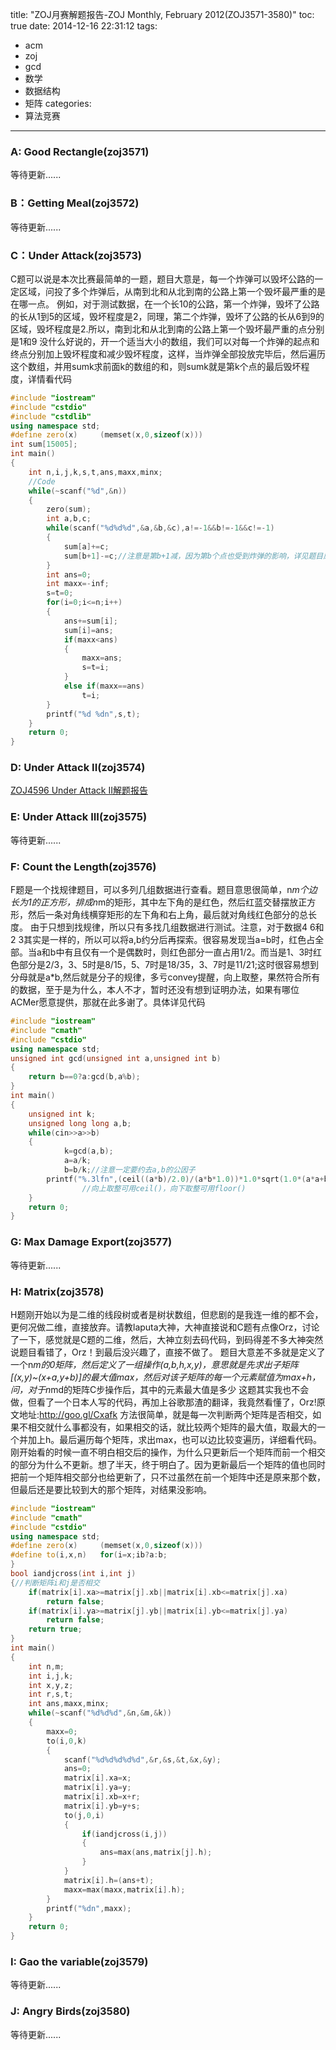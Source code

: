 title: "ZOJ月赛解题报告-ZOJ Monthly, February 2012(ZOJ3571-3580)"
toc: true
date: 2014-12-16 22:31:12
tags:
 - acm
 - zoj
 - gcd
 - 数学
 - 数据结构
 - 矩阵
categories:
 - 算法竞赛
---
### A: Good Rectangle(zoj3571)
等待更新......

### B：Getting Meal(zoj3572)
等待更新......

### C：Under Attack(zoj3573)
C题可以说是本次比赛最简单的一题，题目大意是，每一个炸弹可以毁坏公路的一定区域，问投了多个炸弹后，从南到北和从北到南的公路上第一个毁坏最严重的是在哪一点。
例如，对于测试数据，在一个长10的公路，第一个炸弹，毁坏了公路的长从1到5的区域，毁坏程度是2，同理，第二个炸弹，毁坏了公路的长从6到9的区域，毁坏程度是2.所以，南到北和从北到南的公路上第一个毁坏最严重的点分别是1和9
没什么好说的，开一个适当大小的数组，我们可以对每一个炸弹的起点和终点分别加上毁坏程度和减少毁坏程度，这样，当炸弹全部投放完毕后，然后遍历这个数组，并用sumk求前面k的数组的和，则sumk就是第k个点的最后毁坏程度，详情看代码
<!--more-->
``` c++
#include "iostream"
#include "cstdio"
#include "cstdlib"
using namespace std;
#define zero(x) 	(memset(x,0,sizeof(x)))
int sum[15005];
int main()
{
	int n,i,j,k,s,t,ans,maxx,minx;
	//Code
	while(~scanf("%d",&n))
	{
		zero(sum);
		int a,b,c;
		while(scanf("%d%d%d",&a,&b,&c),a!=-1&&b!=-1&&c!=-1)
		{
			sum[a]+=c;
			sum[b+1]-=c;//注意是第b+1减，因为第b个点也受到炸弹的影响，详见题目原文
		}
		int ans=0;
		int maxx=-inf;
		s=t=0;
		for(i=0;i<=n;i++)
		{
			ans+=sum[i];
			sum[i]=ans;
			if(maxx<ans)
			{
				maxx=ans;
				s=t=i;
			}
			else if(maxx==ans)
				t=i;
		}
		printf("%d %dn",s,t);
	}
	return 0;
}
```

### D: Under Attack II(zoj3574)
[ZOJ4596 Under Attack II解题报告](/2014/12/16/ZOJ3574-Under-Attack-II解题报告)

### E: Under Attack III(zoj3575)
等待更新......

### F: Count the Length(zoj3576)
F题是一个找规律题目，可以多列几组数据进行查看。题目意思很简单，n*m个边长为1的正方形，排成n*m的矩形，其中左下角的是红色，然后红蓝交替摆放正方形，然后一条对角线横穿矩形的左下角和右上角，最后就对角线红色部分的总长度。
由于只想到找规律，所以只有多找几组数据进行测试。注意，对于数据4 6和2 3其实是一样的，所以可以将a,b约分后再探索。很容易发现当a=b时，红色占全部。当a和b中有且仅有一个是偶数时，则红色部分一直占用1/2。而当是1、3时红色部分是2/3，3、5时是8/15，5、7时是18/35，3、7时是11/21;这时很容易想到分母就是a*b,然后就是分子的规律，多亏convey提醒，向上取整，果然符合所有的数据，至于是为什么，本人不才，暂时还没有想到证明办法，如果有哪位ACMer愿意提供，那就在此多谢了。具体详见代码
``` c++
#include "iostream"
#include "cmath"
#include "cstdio"
using namespace std;
unsigned int gcd(unsigned int a,unsigned int b)
{
    return b==0?a:gcd(b,a%b);
}
int main()
{
	unsigned int k;
	unsigned long long a,b;
	while(cin>>a>>b)
	{
	        k=gcd(a,b);
	        a=a/k;
	        b=b/k;//注意一定要约去a,b的公因子
		printf("%.3lfn",(ceil((a*b)/2.0)/(a*b*1.0))*1.0*sqrt(1.0*(a*a+b*b))*k);
                //向上取整可用ceil()，向下取整可用floor()
	}
	return 0;
}
```		

### G: Max Damage Export(zoj3577)
等待更新......

### H: Matrix(zoj3578)
H题刚开始以为是二维的线段树或者是树状数组，但悲剧的是我连一维的都不会，更何况做二维，直接放弃。请教laputa大神，大神直接说和C题有点像Orz，讨论了一下，感觉就是C题的二维，然后，大神立刻去码代码，到码得差不多大神突然说题目看错了，Orz！到最后没兴趣了，直接不做了。
题目大意差不多就是定义了一个n*m的0矩阵，然后定义了一组操作(a,b,h,x,y)，意思就是先求出子矩阵[(x,y)~(x+a,y+b)]的最大值max，然后对该子矩阵的每一个元素赋值为max+h，问，对于n*md的矩阵C步操作后，其中的元素最大值是多少
这题其实我也不会做，但看了一个日本人写的代码，再加上谷歌那渣的翻译，我竟然看懂了，Orz!原文地址:http://goo.gl/Cxafk
方法很简单，就是每一次判断两个矩阵是否相交，如果不相交就什么事都没有，如果相交的话，就比较两个矩阵的最大值，取最大的一个并加上h。最后遍历每个矩阵，求出max，也可以边比较变遍历，详细看代码。刚开始看的时候一直不明白相交后的操作，为什么只更新后一个矩阵而前一个相交的部分为什么不更新。想了半天，终于明白了。因为更新最后一个矩阵的值也同时把前一个矩阵相交部分也给更新了，只不过虽然在前一个矩阵中还是原来那个数，但最后还是要比较到大的那个矩阵，对结果没影响。
``` c++
#include "iostream"
#include "cmath"
#include "cstdio"
using namespace std;
#define zero(x) 	(memset(x,0,sizeof(x)))
#define to(i,x,n)	for(i=x;ib?a:b;
}
bool iandjcross(int i,int j)
{//判断矩阵i和j是否相交
	if(matrix[i].xa>=matrix[j].xb||matrix[i].xb<=matrix[j].xa)
		return false;
	if(matrix[i].ya>=matrix[j].yb||matrix[i].yb<=matrix[j].ya)
		return false;
	return true;
}
int main()
{
	int n,m;
	int i,j,k;
	int x,y,z;
	int r,s,t; 
	int ans,maxx,minx;
	while(~scanf("%d%d%d",&n,&m,&k))
	{
		maxx=0;
		to(i,0,k)
		{
			scanf("%d%d%d%d%d",&r,&s,&t,&x,&y);
			ans=0;
			matrix[i].xa=x;
			matrix[i].ya=y;
			matrix[i].xb=x+r;
			matrix[i].yb=y+s;
			to(j,0,i)
			{
				if(iandjcross(i,j))
				{
					ans=max(ans,matrix[j].h);
				}
			}
			matrix[i].h=(ans+t);
			maxx=max(maxx,matrix[i].h);
		}
		printf("%dn",maxx);
	}
	return 0;
}
```

### I: Gao the variable(zoj3579)
等待更新......

### J: Angry Birds(zoj3580)
等待更新......


